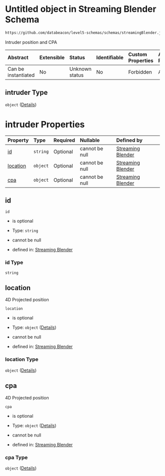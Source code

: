 # Untitled object in Streaming Blender Schema

```txt
https://github.com/databeacon/level5-schemas/schemas/streamingBlender.json#/properties/pcds/properties/intruder
```

Intruder position and CPA

| Abstract            | Extensible | Status         | Identifiable | Custom Properties | Additional Properties | Access Restrictions | Defined In                                                                 |
| :------------------ | :--------- | :------------- | :----------- | :---------------- | :-------------------- | :------------------ | :------------------------------------------------------------------------- |
| Can be instantiated | No         | Unknown status | No           | Forbidden         | Allowed               | none                | [blender.schema.json\*](../out/blender.schema.json "open original schema") |

## intruder Type

`object` ([Details](blender-properties-pcds-properties-intruder.md))

# intruder Properties

| Property              | Type     | Required | Nullable       | Defined by                                                                                                                                                                                                                    |
| :-------------------- | :------- | :------- | :------------- | :---------------------------------------------------------------------------------------------------------------------------------------------------------------------------------------------------------------------------- |
| [id](#id)             | `string` | Optional | cannot be null | [Streaming Blender](blender-properties-pcds-properties-intruder-properties-id.md "https://github.com/databeacon/level5-schemas/schemas/streamingBlender.json#/properties/pcds/properties/intruder/properties/id")             |
| [location](#location) | `object` | Optional | cannot be null | [Streaming Blender](blender-properties-pcds-properties-intruder-properties-location.md "https://github.com/databeacon/level5-schemas/schemas/streamingBlender.json#/properties/pcds/properties/intruder/properties/location") |
| [cpa](#cpa)           | `object` | Optional | cannot be null | [Streaming Blender](blender-properties-pcds-properties-intruder-properties-cpa.md "https://github.com/databeacon/level5-schemas/schemas/streamingBlender.json#/properties/pcds/properties/intruder/properties/cpa")           |

## id



`id`

*   is optional

*   Type: `string`

*   cannot be null

*   defined in: [Streaming Blender](blender-properties-pcds-properties-intruder-properties-id.md "https://github.com/databeacon/level5-schemas/schemas/streamingBlender.json#/properties/pcds/properties/intruder/properties/id")

### id Type

`string`

## location

4D Projected position

`location`

*   is optional

*   Type: `object` ([Details](blender-properties-pcds-properties-intruder-properties-location.md))

*   cannot be null

*   defined in: [Streaming Blender](blender-properties-pcds-properties-intruder-properties-location.md "https://github.com/databeacon/level5-schemas/schemas/streamingBlender.json#/properties/pcds/properties/intruder/properties/location")

### location Type

`object` ([Details](blender-properties-pcds-properties-intruder-properties-location.md))

## cpa

4D Projected position

`cpa`

*   is optional

*   Type: `object` ([Details](blender-properties-pcds-properties-intruder-properties-cpa.md))

*   cannot be null

*   defined in: [Streaming Blender](blender-properties-pcds-properties-intruder-properties-cpa.md "https://github.com/databeacon/level5-schemas/schemas/streamingBlender.json#/properties/pcds/properties/intruder/properties/cpa")

### cpa Type

`object` ([Details](blender-properties-pcds-properties-intruder-properties-cpa.md))
